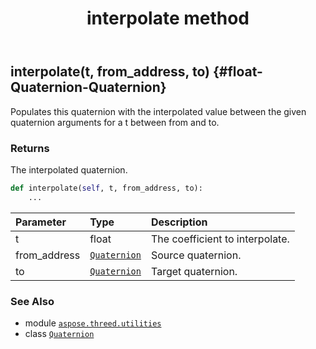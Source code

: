 ﻿---
title: interpolate method
second_title: Aspose.3D for Python via .NET API References
description: 
type: docs
weight: 90
url: /python-net/aspose.threed.utilities/quaternion/interpolate/
is_root: false
---

## interpolate(t, from_address, to) {#float-Quaternion-Quaternion}

Populates this quaternion with the interpolated value between the given quaternion arguments for a t between from and to.


### Returns 


The interpolated quaternion.


```python
def interpolate(self, t, from_address, to):
    ...
```


| Parameter | Type | Description |
| :- | :- | :- |
| t | float | The coefficient to interpolate. |
| from_address | [`Quaternion`](/3d/python-net/aspose.threed.utilities/quaternion) | Source quaternion. |
| to | [`Quaternion`](/3d/python-net/aspose.threed.utilities/quaternion) | Target quaternion. |



### See Also
* module [`aspose.threed.utilities`](../../)
* class [`Quaternion`](/3d/python-net/aspose.threed.utilities/quaternion)
